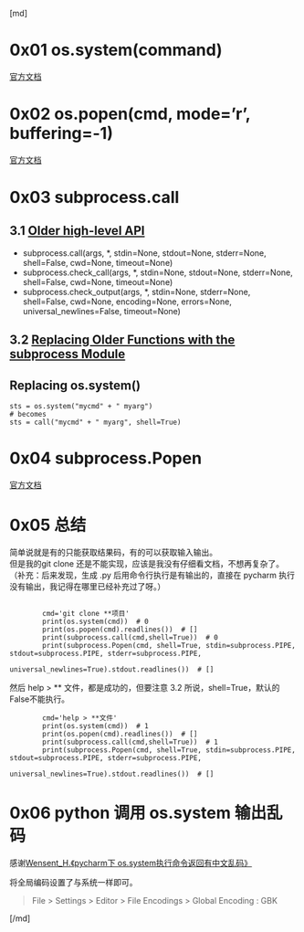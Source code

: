 [md]

# 0x01 os.system(command)
[官方文档](https://docs.python.org/3.6/library/os.html#os.system)

# 0x02 os.popen(cmd, mode=’r’, buffering=-1)
[官方文档](https://docs.python.org/3.6/library/os.html#os.popen)

# 0x03 subprocess.call
## 3.1 [Older high-level API](https://docs.python.org/3.6/library/subprocess.html#older-high-level-api)
* subprocess.call(args, *, stdin=None, stdout=None, stderr=None, shell=False, cwd=None, timeout=None)
* subprocess.check_call(args, *, stdin=None, stdout=None, stderr=None, shell=False, cwd=None, timeout=None)
* subprocess.check_output(args, *, stdin=None, stderr=None, shell=False, cwd=None, encoding=None, errors=None, universal_newlines=False, timeout=None)

## 3.2 [Replacing Older Functions with the subprocess Module](https://docs.python.org/3.6/library/subprocess.html#replacing-older-functions-with-the-subprocess-module)
## Replacing os.system()
```
sts = os.system("mycmd" + " myarg")
# becomes
sts = call("mycmd" + " myarg", shell=True)
```

# 0x04 subprocess.Popen
[官方文档](https://docs.python.org/3.6/library/subprocess.html#subprocess.Popen)

# 0x05 总结
简单说就是有的只能获取结果码，有的可以获取输入输出。  
但是我的git clone 还是不能实现，应该是我没有仔细看文档，不想再复杂了。  
（补充：后来发现，生成 .py 后用命令行执行是有输出的，直接在 pycharm 执行没有输出，我记得在哪里已经补充过了呀。）
```

        cmd='git clone **项目'
        print(os.system(cmd))  # 0
        print(os.popen(cmd).readlines())  # []
        print(subprocess.call(cmd,shell=True))  # 0
        print(subprocess.Popen(cmd, shell=True, stdin=subprocess.PIPE, stdout=subprocess.PIPE, stderr=subprocess.PIPE,
                               universal_newlines=True).stdout.readlines())  # []
```
然后 help > ** 文件，都是成功的，但要注意 3.2 所说，shell=True，默认的False不能执行。
```
        cmd='help > **文件'
        print(os.system(cmd))  # 1
        print(os.popen(cmd).readlines())  # []
        print(subprocess.call(cmd,shell=True))  # 1
        print(subprocess.Popen(cmd, shell=True, stdin=subprocess.PIPE, stdout=subprocess.PIPE, stderr=subprocess.PIPE,
                               universal_newlines=True).stdout.readlines())  # []
```

# 0x06 python 调用 os.system 输出乱码
感谢[Wensent_H.《pycharm下 os.system执行命令返回有中文乱码》](http://blog.csdn.net/Wensent_H/article/details/77088623)

将全局编码设置了与系统一样即可。
> File > Settings > Editor > File Encodings > Global Encoding : GBK

[/md]